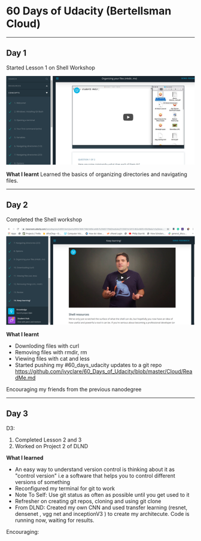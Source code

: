 # 60 Days of Udacity (Bertellsman Cloud)

----------------------------
## Day 1

Started Lesson 1 on Shell Workshop

![day](../images/day1.png)

**What I learnt**
Learned the basics of organizing directories and navigating files.

---------------------------

## Day 2

Completed the Shell workshop 

![day](../images/day2.png)

**What I learnt**

- Downloding files with curl
- Removing files with rmdir, rm
- Viewing files with cat and less
- Started pushing my #60_days_udacity updates to a git repo https://github.com/ivyclare/60_Days_of_Udacity/blob/master/Cloud/ReadMe.md

Encouraging my friends from the previous nanodegree 

--------------------------------------

## Day 3

D3:
1) Completed Lesson 2 and 3 
2) Worked on Project 2 of DLND

**What I learned**
- An easy way to understand version control is thinking about it as "control version" i.e a software that helps you to control different versions of something
- Reconfigured my terminal for git to work
- Note To Self:  Use git status as often as possible until you get used to it
- Refresher on creating git repos, cloning and using git clone
- From DLND: Created my own CNN and used transfer learning (resnet, densenet , vgg net and inceptionV3 ) to create my architecute.  Code is running now, waiting for results.

Encouraging:


